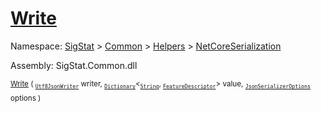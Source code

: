 # [Write](./NetCoreFeatureDescriptorDictionaryConverter-100664074.md)

Namespace: [SigStat]() > [Common](./../../../README.md) > [Helpers](./../../README.md) > [NetCoreSerialization](./../README.md)

Assembly: SigStat.Common.dll

<sub>[Write](./NetCoreFeatureDescriptorDictionaryConverter-100664074.md) ( <sub>[`Utf8JsonWriter`](https://docs.microsoft.com/en-us/dotnet/api/System.Text.Json.Utf8JsonWriter)</sub> writer, <sub>[`Dictionary`](https://docs.microsoft.com/en-us/dotnet/api/System.Collections.Generic.Dictionary-2)</sub>\<<sub>[`String`](https://docs.microsoft.com/en-us/dotnet/api/System.String)</sub>, <sub>[`FeatureDescriptor`](./../../../FeatureDescriptor.md)</sub>> value, <sub>[`JsonSerializerOptions`](https://docs.microsoft.com/en-us/dotnet/api/System.Text.Json.JsonSerializerOptions)</sub> options )</sub>&nbsp; &nbsp; &nbsp; &nbsp; &nbsp; &nbsp; &nbsp; &nbsp; &nbsp;<sub></sub>

